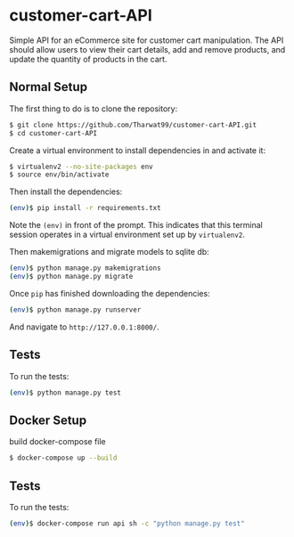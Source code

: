 # customer-cart-API
Simple API for an eCommerce site for customer cart manipulation. The API should allow users to view their cart details, add and remove products, and update the quantity of products in the cart.

## Normal Setup

The first thing to do is to clone the repository:

```sh
$ git clone https://github.com/Tharwat99/customer-cart-API.git
$ cd customer-cart-API
```

Create a virtual environment to install dependencies in and activate it:

```sh
$ virtualenv2 --no-site-packages env
$ source env/bin/activate
```

Then install the dependencies:

```sh
(env)$ pip install -r requirements.txt
```
Note the `(env)` in front of the prompt. This indicates that this terminal
session operates in a virtual environment set up by `virtualenv2`.

Then makemigrations and migrate models to sqlite db:

```sh
(env)$ python manage.py makemigrations 
(env)$ python manage.py migrate
```

Once `pip` has finished downloading the dependencies:

```sh
(env)$ python manage.py runserver
```
And navigate to `http://127.0.0.1:8000/`.

## Tests

To run the tests:
```sh
(env)$ python manage.py test
```
## Docker Setup

build docker-compose file
```sh
$ docker-compose up --build
```
## Tests

To run the tests:
```sh
(env)$ docker-compose run api sh -c "python manage.py test"
```
